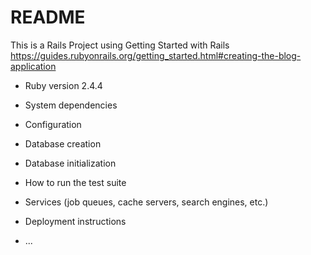 # README

This is a Rails Project using Getting Started with Rails https://guides.rubyonrails.org/getting_started.html#creating-the-blog-application

* Ruby version 2.4.4

* System dependencies

* Configuration

* Database creation

* Database initialization

* How to run the test suite

* Services (job queues, cache servers, search engines, etc.)

* Deployment instructions

* ...

